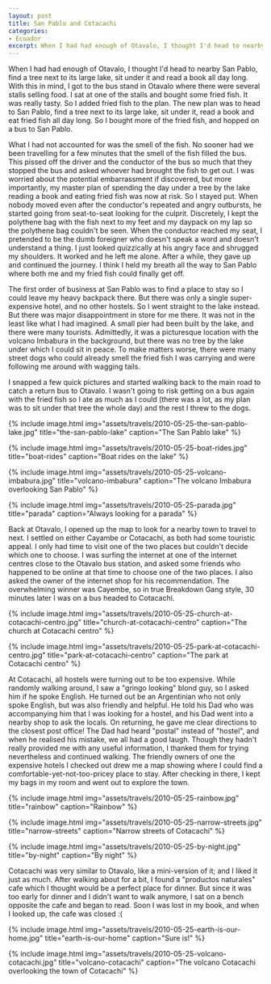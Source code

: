 ```yaml
---
layout: post
title: San Pablo and Cotacachi
categories:
- Ecuador
excerpt: When I had had enough of Otavalo, I thought I'd head to nearby San Pablo, find a tree next to its large lake, sit under it and read a book all day long. With this in mind, I got to the bus stand in Otavalo where there were several stalls selling food.
---
```


When I had had enough of Otavalo, I thought I'd head to nearby San Pablo, find a
tree next to its large lake, sit under it and read a book all day long. With
this in mind, I got to the bus stand in Otavalo where there were several stalls
selling food. I sat at one of the stalls and bought some fried fish. It was
really tasty. So I added fried fish to the plan. The new plan was to head to San
Pablo, find a tree next to its large lake, sit under it, read a book and eat
fried fish all day long. So I bought more of the fried fish, and hopped on a bus
to San Pablo.

What I had not accounted for was the smell of the fish. No sooner had we been
travelling for a few minutes that the smell of the fish filled the bus. This
pissed off the driver and the conductor of the bus so much that they stopped the
bus and asked whoever had brought the fish to get out. I was worried about the
potential embarrassment if discovered, but more importantly, my master plan of
spending the day under a tree by the lake reading a book and eating fried fish
was now at risk. So I stayed put. When nobody moved even after the conductor's
repeated and angry outbursts, he started going from seat-to-seat looking for the
culprit. Discretely, I kept the polythene bag with the fish next to my feet and
my daypack on my lap so the polythene bag couldn't be seen. When the conductor
reached my seat, I pretended to be the dumb foreigner who doesn't speak a word
and doesn't understand a thing. I just looked quizzically at his angry face and
shrugged my shoulders. It worked and he left me alone. After a while, they gave
up and continued the journey. I think I held my breath all the way to San Pablo
where both me and my fried fish could finally get off.

The first order of business at San Pablo was to find a place to stay so I could
leave my heavy backpack there. But there was only a single super-expensive
hotel, and no other hostels. So I went straight to the lake instead. But there
was major disappointment in store for me there. It was not in the least like
what I had imagined. A small pier had been built by the lake, and there were
many tourists. Admittedly, it was a picturesque location with the volcano
Imbabura in the background, but there was no tree by the lake under which I
could sit in peace. To make matters worse, there were many street dogs who could
already smell the fried fish I was carrying and were following me around with
wagging tails.

I snapped a few quick pictures and started walking back to the main road to
catch a return bus to Otavalo. I wasn't going to risk getting on a bus again
with the fried fish so I ate as much as I could (there was a lot, as my plan was
to sit under that tree the whole day) and the rest I threw to the dogs.

{% include image.html
    img="assets/travels/2010-05-25-the-san-pablo-lake.jpg"
    title="the-san-pablo-lake"
    caption="The San Pablo lake" %}

{% include image.html
    img="assets/travels/2010-05-25-boat-rides.jpg"
    title="boat-rides"
    caption="Boat rides on the lake" %}

{% include image.html
    img="assets/travels/2010-05-25-volcano-imbabura.jpg"
    title="volcano-imbabura"
    caption="The volcano Imbabura overlooking San Pablo" %}

{% include image.html
    img="assets/travels/2010-05-25-parada.jpg"
    title="parada"
    caption="Always looking for a parada" %}

Back at Otavalo, I opened up the map to look for a nearby town to travel to
next. I settled on either Cayambe or Cotacachi, as both had some touristic
appeal. I only had time to visit one of the two places but couldn't decide which
one to choose. I was surfing the internet at one of the internet centres close
to the Otavalo bus station, and asked some friends who happened to be online at
that time to choose one of the two places. I also asked the owner of the
internet shop for his recommendation. The overwhelming winner was Cayembe, so in
true Breakdown Gang style, 30 minutes later I was on a bus headed to Cotacachi.

{% include image.html
    img="assets/travels/2010-05-25-church-at-cotacachi-centro.jpg"
    title="church-at-cotacachi-centro"
    caption="The church at Cotacachi centro" %}

{% include image.html
    img="assets/travels/2010-05-25-park-at-cotacachi-centro.jpg"
    title="park-at-cotacachi-centro"
    caption="The park at Cotacachi centro" %}

At Cotacachi, all hostels were turning out to be too expensive. While randomly
walking around, I saw a "gringo looking" blond guy, so I asked him if he spoke
English. He turned out be an Argentinian who not only spoke English, but was
also friendly and helpful. He told his Dad who was accompanying him that I was
looking for a hostel, and his Dad went into a nearby shop to ask the locals. On
returning, he gave me clear directions to the closest post office! The Dad had
heard "postal" instead of "hostel", and when he realised his mistake, we all had
a good laugh. Though they hadn't really provided me with any useful information,
I thanked them for trying nevertheless and continued walking. The friendly
owners of one the expensive hotels I checked out drew me a map showing where I
could find a comfortable-yet-not-too-pricey place to stay. After checking in
there, I kept my bags in my room and went out to explore the town.

{% include image.html
    img="assets/travels/2010-05-25-rainbow.jpg"
    title="rainbow"
    caption="Rainbow" %}

{% include image.html
    img="assets/travels/2010-05-25-narrow-streets.jpg"
    title="narrow-streets"
    caption="Narrow streets of Cotacachi" %}

{% include image.html
    img="assets/travels/2010-05-25-by-night.jpg"
    title="by-night"
    caption="By night" %}

Cotacachi was very similar to Otavalo, like a mini-version of it; and I liked it
just as much. After walking about for a bit, I found a "productos naturales"
cafe which I thought would be a perfect place for dinner. But since it was too
early for dinner and I didn't want to walk anymore, I sat on a bench opposite
the cafe and began to read. Soon I was lost in my book, and when I looked up,
the cafe was closed :(

{% include image.html
    img="assets/travels/2010-05-25-earth-is-our-home.jpg"
    title="earth-is-our-home"
    caption="Sure is!" %}

{% include image.html
    img="assets/travels/2010-05-25-volcano-cotacachi.jpg"
    title="volcano-cotacachi"
    caption="The volcano Cotacachi overlooking the town of Cotacachi" %}
